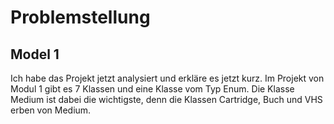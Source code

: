 # Problemstellung

## Model 1
Ich habe das Projekt jetzt analysiert und erkläre es jetzt kurz. Im Projekt von Modul 1 
gibt es 7 Klassen und eine Klasse vom Typ Enum. Die Klasse Medium ist dabei die 
wichtigste, denn die Klassen Cartridge, Buch und VHS erben von Medium.